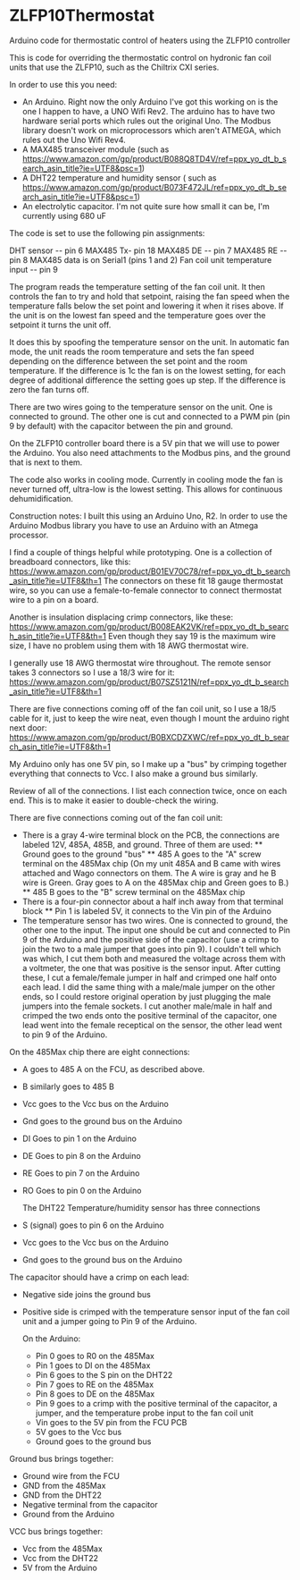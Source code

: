 # ZLFP10Thermostat
 Arduino code for thermostatic control of heaters using the ZLFP10 controller

This is code for overriding the thermostatic control on hydronic fan coil units that use the ZLFP10, such as the Chiltrix CXI series.

In order to use this you need: 
* An Arduino. Right now the only Arduino I've got this working on is the one I happen to have, a UNO Wifi Rev2. The arduino has to have two hardware serial ports
  which rules out the original Uno. The Modbus library doesn't work on microprocessors which aren't ATMEGA, which rules out the Uno Wifi Rev4.
* A MAX485 transceiver module (such as https://www.amazon.com/gp/product/B088Q8TD4V/ref=ppx_yo_dt_b_search_asin_title?ie=UTF8&psc=1) 
* A DHT22 temperature and humidity sensor ( such as https://www.amazon.com/gp/product/B073F472JL/ref=ppx_yo_dt_b_search_asin_title?ie=UTF8&psc=1)
* An electrolytic capacitor. I'm not quite sure how small it can be, I'm currently using 680 uF



The code is set to use the following pin assignments: 

DHT sensor -- pin 6
MAX485 Tx- pin 18
MAX485 DE -- pin 7
MAX485 RE -- pin 8
MAX485 data is on Serial1 (pins 1 and 2)
Fan coil unit temperature input -- pin 9


The program reads the temperature setting of the fan coil unit. It then controls the fan to try and hold that setpoint, raising the fan speed when the temperature falls below the set point and lowering it when it rises above. If the unit is on the lowest fan speed and the temperature goes over the setpoint it turns the unit off. 

It does this by spoofing the temperature sensor on the unit. In automatic fan mode, the unit reads the room temperature and sets the fan speed depending on the difference between the set point and the room temperature. If the difference is 1c the fan is on the lowest setting, for each degree of additional difference the setting goes up step. If the difference is zero the fan turns off. 

There are two wires going to the temperature sensor on the unit. One is connected to ground. The other one is cut and connected to a PWM pin (pin 9 by default) with the capacitor between the pin and ground.

On the ZLFP10 controller board there is a 5V pin that we will use to power the Arduino. You also need attachments to the Modbus pins, and the ground that is next to them.

The code also works in cooling mode. Currently in cooling mode the fan is never turned off, ultra-low is the lowest setting. This allows for continuous dehumidification.   


Construction notes: 
I built this using an Arduino Uno, R2. In order to use the Arduino Modbus library you have to use an Arduino with an Atmega processor. 

I find a couple of things helpful while prototyping. One is a collection of breadboard connectors, like this: https://www.amazon.com/gp/product/B01EV70C78/ref=ppx_yo_dt_b_search_asin_title?ie=UTF8&th=1
The connectors on these fit 18 gauge thermostat wire, so you can use a female-to-female connector to connect thermostat wire to a pin on a board. 

Another is insulation displacing crimp connectors, like these: https://www.amazon.com/gp/product/B008EAK2VK/ref=ppx_yo_dt_b_search_asin_title?ie=UTF8&th=1
Even though they say 19 is the maximum wire size, I have no problem using them with 18 AWG thermostat wire.

I generally use 18 AWG thermostat wire throughout. The remote sensor takes 3 connectors so I use a 18/3 wire for it: 
https://www.amazon.com/gp/product/B07SZ5121N/ref=ppx_yo_dt_b_search_asin_title?ie=UTF8&th=1

There are five connections coming off of the fan coil unit, so I use a 18/5 cable for it, just to keep the wire neat, even though I mount the arduino right next door: 
https://www.amazon.com/gp/product/B0BXCDZXWC/ref=ppx_yo_dt_b_search_asin_title?ie=UTF8&th=1

My Arduino only has one 5V pin, so I make up a "bus" by crimping together everything that connects to Vcc. I also make a ground bus similarly.

Review of all of the connections. I list each connection twice, once on each end. This is to make it easier to double-check the wiring.

There are five connections coming out of the fan coil unit: 
* There is a gray 4-wire terminal block on the PCB, the connections are labeled 12V, 485A, 485B, and ground. Three of them are used:
  ** Ground goes to the ground "bus"
  ** 485 A goes to the "A" screw terminal on the 485Max chip (On my unit 485A and B came with wires attached and Wago connectors on them. The A wire is gray and he B wire is Green. Gray goes to A on the 485Max chip and Green goes to B.) 
  ** 485 B goes to the "B" screw terminal on the 485Max chip
* There is a four-pin connector about a half inch away from that terminal block
   ** Pin 1 is labeled 5V, it connects to the Vin pin of the Arduino
* The temperature sensor has two wires. One is connected to ground, the other one to the input. The input one should be cut and connected to Pin 9 of the Arduino and the positive side of the capacitor (use a crimp to join the two to a male jumper that goes into pin 9).
   I couldn't tell which was which, I cut them both and measured the voltage across them with a voltmeter, the one that was positive is the sensor input.
  After cutting these, I cut a female/female jumper in half and crimped one half onto each lead. I did the same thing with a male/male jumper on the other ends, so I could restore original operation by just plugging the male jumpers into the female sockets. I cut another male/male in half and crimped the two ends onto the positive terminal of the capacitor, one lead went into the female receptical on the sensor, the other lead went to pin 9 of the Arduino.

On the 485Max chip there are eight connections: 
* A goes to 485 A on the FCU, as described above.
* B similarly goes to 485 B
* Vcc goes to the Vcc bus on the Arduino
* Gnd goes to the ground bus on the Arduino
* DI Goes to pin 1 on the Arduino
* DE Goes to pin 8 on the Arduino
* RE Goes to pin 7 on the Arduino
* RO Goes to pin 0 on the Arduino

  The DHT22 Temperature/humidity sensor has three connections
* S (signal) goes to pin 6 on the Arduino
* Vcc goes to the Vcc bus on the Arduino
* Gnd goes to the ground bus on the Arduino

The capacitor should have a crimp on each lead:
* Negative side joins the ground bus
* Positive side is crimped with the temperature sensor input of the fan coil unit and a jumper going to Pin 9 of the Arduino.

  On the Arduino:
  * Pin 0 goes to R0 on the 485Max
  * Pin 1 goes to DI on the 485Max
  * Pin 6 goes to the S pin on the DHT22
  * Pin 7 goes to RE on the 485Max
  * Pin 8 goes to DE on the 485Max
  * Pin 9 goes to a crimp with the positive terminal of the capacitor, a jumper, and the temperature probe input to the fan coil unit
  * Vin goes to the 5V pin from the FCU PCB
  * 5V goes to the Vcc bus
  * Ground goes to the ground bus

Ground bus brings together: 
* Ground wire from the FCU
* GND from the 485Max
* GND from the DHT22
* Negative terminal from the capacitor
* Ground from the Arduino

VCC bus brings together: 
* Vcc from the 485Max
* Vcc from the DHT22
* 5V from the Arduino
